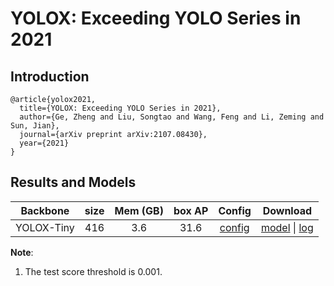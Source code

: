 # YOLOX: Exceeding YOLO Series in 2021

## Introduction

<!-- [ALGORITHM] -->

```
@article{yolox2021,
  title={YOLOX: Exceeding YOLO Series in 2021},
  author={Ge, Zheng and Liu, Songtao and Wang, Feng and Li, Zeming and Sun, Jian},
  journal={arXiv preprint arXiv:2107.08430},
  year={2021}
}
```

## Results and Models

| Backbone  | size   | Mem (GB) |   box AP | Config | Download |
|:---------:|:-------:|:-------:|:-------:|:--------:|:------:|
| YOLOX-Tiny | 416 |   3.6      |   31.6  | [config](https://github.com/open-mmlab/mmdetection/tree/master/configs/yolox/yolox_tiny_300e_coco.py)       |[model](https://download.openmmlab.com/mmdetection/v2.0/yolox/yolox_tiny_300e_coco/yolox_tiny_300e_coco_20210806_234250-7767c025.pth) &#124; [log](https://download.openmmlab.com/mmdetection/v2.0/yolox/yolox_tiny_300e_coco/yolox_tiny_300e_coco_20210806_234250.log.json) |

**Note**:

1. The test score threshold is 0.001.
